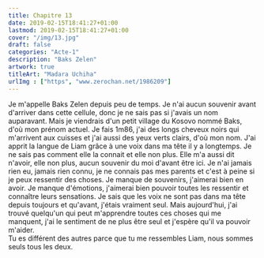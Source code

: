 ```yaml
---
title: Chapitre 13
date: 2019-02-15T18:41:27+01:00
lastmod: 2019-02-15T18:41:27+01:00
cover: "/img/13.jpg"
draft: false
categories: "Acte-1"
description: "Baks Zelen"
artwork: true
titleArt: "Madara Uchiha"
urlImg : ["https", "www.zerochan.net/1986209"]
---
```

Je m'appelle Baks Zelen depuis peu de temps. Je n'ai aucun souvenir avant d'arriver dans cette cellule, donc je ne sais pas si j'avais un nom auparavant. Mais je viendrais d'un petit village du Kosovo nommé Baks, d'où mon prénom actuel. Je fais 1m86, j'ai des longs cheveux noirs qui m'arrivent aux cuisses et j'ai aussi des yeux verts clairs, d'où mon nom. J'ai apprit la langue de Liam grâce à une voix dans ma tête il y a longtemps. Je ne sais pas comment elle la connait et elle non plus. Elle m'a aussi dit n'avoir, elle non plus, aucun souvenir du moi d'avant être ici. Je n'ai jamais rien eu, jamais rien connu, je ne connais pas mes parents et c'est à peine si je peux ressentir des choses. Je manque de souvenirs, j'aimerai bien en avoir. Je manque d'émotions, j'aimerai bien pouvoir toutes les ressentir et connaître leurs sensations. Je sais que les voix ne sont pas dans ma tête depuis toujours et qu'avant, j'étais vraiment seul. Mais aujourd'hui, j'ai trouvé quelqu'un qui peut m'apprendre toutes ces choses qui me manquent, j'ai le sentiment de ne plus être seul et j'espère qu'il va pouvoir m'aider.   
Tu es différent des autres parce que tu me ressembles Liam, nous sommes seuls tous les deux.